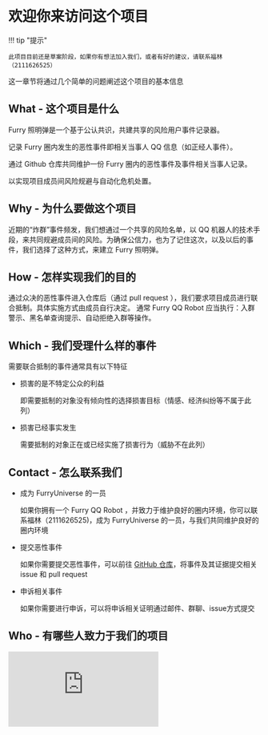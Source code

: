 # 欢迎你来访问这个项目

!!! tip "提示"

	此项目目前还是草案阶段，如果你有想法加入我们，或者有好的建议，请联系福林（2111626525）


这一章节将通过几个简单的问题阐述这个项目的基本信息

## What - 这个项目是什么

Furry 照明弹是一个基于公认共识，共建共享的风险用户事件记录器。

记录 Furry 圈内发生的恶性事件即相关当事人 QQ 信息（如正经人事件）。

通过 Github 仓库共同维护一份 Furry 圈内的恶性事件及事件相关当事人记录。

以实现项目成员间风险规避与自动化危机处置。

## Why - 为什么要做这个项目

近期的“炸群”事件频发，我们想通过一个共享的风险名单，以 QQ 机器人的技术手段，来共同规避成员间的风险。为确保公信力，也为了记住这次，以及以后的事件，我们选择了这种方式，来建立 Furry 照明弹。

## How - 怎样实现我们的目的

通过众决的恶性事件进入仓库后（通过 pull request ），我们要求项目成员进行联合抵制。具体实施方式由成员自行决定。
通常 Furry QQ Robot 应当执行：入群警示、黑名单查询提示、自动拒绝入群等操作。

## Which - 我们受理什么样的事件

需要联合抵制的事件通常具有以下特征

* 损害的是不特定公众的利益

	即需要抵制的对象没有倾向性的选择损害目标（情感、经济纠纷等不属于此列）

* 损害已经事实发生

	需要抵制的对象正在或已经实施了损害行为（威胁不在此列）

## Contact - 怎么联系我们

* 成为 FurryUniverse 的一员

	如果你拥有一个 Furry QQ Robot ，并致力于维护良好的圈内环境，你可以联系福林（2111626525)，成为 FurryUniverse 的一员，与我们共同维护良好的圈内环境

* 提交恶性事件

	如果你需要提交恶性事件，可以前往 [GitHub 仓库](https://github.com/FurryUniverse/illumination/)，将事件及其证据提交相关 issue 和 pull request

* 申诉相关事件

	如果你需要进行申诉，可以将申诉相关证明通过邮件、群聊、issue方式提交

## Who - 有哪些人致力于我们的项目

<embed src="https://github.api.fur93.icu/orgs/FurryUniverse/members.svg" type="image/svg+xml" pluginspage="http://www.adobe.com/svg/viewer/install/" />